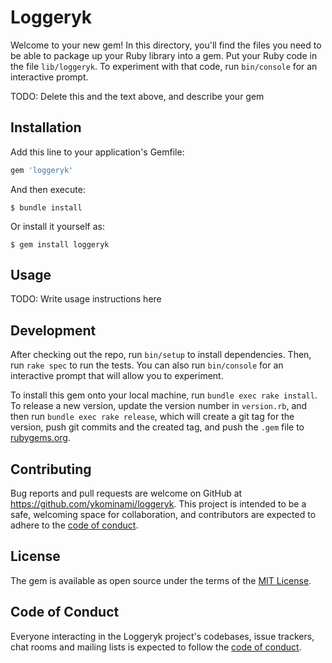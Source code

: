 # Loggeryk

Welcome to your new gem! In this directory, you'll find the files you need to be able to package up your Ruby library into a gem. Put your Ruby code in the file `lib/loggeryk`. To experiment with that code, run `bin/console` for an interactive prompt.

TODO: Delete this and the text above, and describe your gem

## Installation

Add this line to your application's Gemfile:

```ruby
gem 'loggeryk'
```

And then execute:

    $ bundle install

Or install it yourself as:

    $ gem install loggeryk

## Usage

TODO: Write usage instructions here

## Development

After checking out the repo, run `bin/setup` to install dependencies. Then, run `rake spec` to run the tests. You can also run `bin/console` for an interactive prompt that will allow you to experiment.

To install this gem onto your local machine, run `bundle exec rake install`. To release a new version, update the version number in `version.rb`, and then run `bundle exec rake release`, which will create a git tag for the version, push git commits and the created tag, and push the `.gem` file to [rubygems.org](https://rubygems.org).

## Contributing

Bug reports and pull requests are welcome on GitHub at https://github.com/ykominami/loggeryk. This project is intended to be a safe, welcoming space for collaboration, and contributors are expected to adhere to the [code of conduct](https://github.com/ykominami/loggeryk/blob/master/CODE_OF_CONDUCT.md).

## License

The gem is available as open source under the terms of the [MIT License](https://opensource.org/licenses/MIT).

## Code of Conduct

Everyone interacting in the Loggeryk project's codebases, issue trackers, chat rooms and mailing lists is expected to follow the [code of conduct](https://github.com/ykominami/loggeryk/blob/master/CODE_OF_CONDUCT.md).
